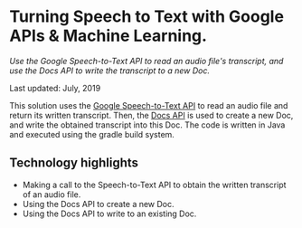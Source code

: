 # Turning Speech to Text with Google APIs & Machine Learning.

_Use the Google Speech-to-Text API to read an audio file's transcript, and use
the Docs API to write the transcript to a new Doc._

Last updated: July, 2019

This solution uses the [Google Speech-to-Text API][speech-api] to read an audio
file and return its written transcript. Then, the [Docs API][docs-api] is used to 
create a new Doc, and write the obtained transcript into this Doc. The code is written
in Java and executed using the gradle build system.

[speech-api]: https://cloud.google.com/speech-to-text/
[docs-api]: https://developers.google.com/docs/api/

## Technology highlights

- Making a call to the Speech-to-Text API to obtain the written transcript
  of an audio file.
- Using the Docs API to create a new Doc.
- Using the Docs API to write to an existing Doc.



